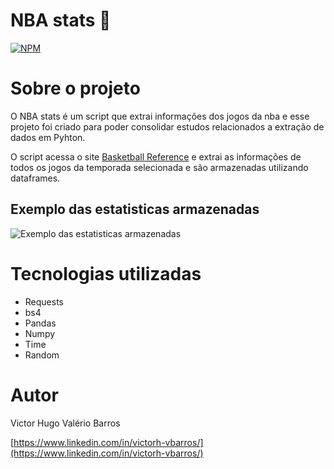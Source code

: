 # NBA stats 🏀
[![NPM](https://img.shields.io/npm/l/react)](https://github.com/devsuperior/sds1-wmazoni/blob/master/LICENSE) 

# Sobre o projeto

O NBA stats é um script que extrai informações dos jogos da nba e esse projeto foi criado para poder consolidar estudos relacionados a extração de dados em Pyhton.

O script acessa o site [Basketball Reference](https://www.basketball-reference.com) e extrai as informações de todos os jogos da temporada selecionada e são armazenadas utilizando dataframes.

## Exemplo das estatisticas armazenadas
![Exemplo das estatisticas armazenadas](https://github.com/venntim/assets/blob/main/exemplo-estatistica.png)



# Tecnologias utilizadas
- Requests
- bs4
- Pandas
- Numpy
- Time
- Random

# Autor

Victor Hugo Valério Barros

[https://www.linkedin.com/in/victorh-vbarros/](https://www.linkedin.com/in/victorh-vbarros/)
